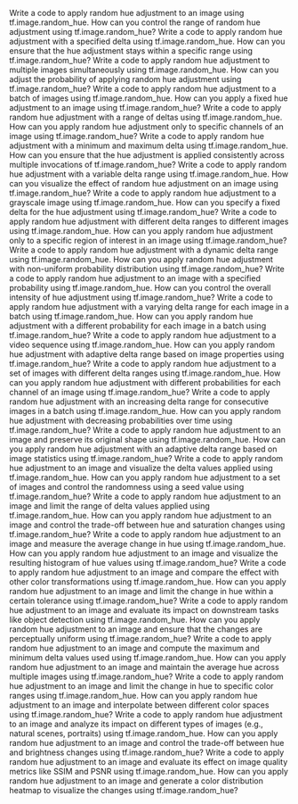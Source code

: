 Write a code to apply random hue adjustment to an image using tf.image.random_hue.
How can you control the range of random hue adjustment using tf.image.random_hue?
Write a code to apply random hue adjustment with a specified delta using tf.image.random_hue.
How can you ensure that the hue adjustment stays within a specific range using tf.image.random_hue?
Write a code to apply random hue adjustment to multiple images simultaneously using tf.image.random_hue.
How can you adjust the probability of applying random hue adjustment using tf.image.random_hue?
Write a code to apply random hue adjustment to a batch of images using tf.image.random_hue.
How can you apply a fixed hue adjustment to an image using tf.image.random_hue?
Write a code to apply random hue adjustment with a range of deltas using tf.image.random_hue.
How can you apply random hue adjustment only to specific channels of an image using tf.image.random_hue?
Write a code to apply random hue adjustment with a minimum and maximum delta using tf.image.random_hue.
How can you ensure that the hue adjustment is applied consistently across multiple invocations of tf.image.random_hue?
Write a code to apply random hue adjustment with a variable delta range using tf.image.random_hue.
How can you visualize the effect of random hue adjustment on an image using tf.image.random_hue?
Write a code to apply random hue adjustment to a grayscale image using tf.image.random_hue.
How can you specify a fixed delta for the hue adjustment using tf.image.random_hue?
Write a code to apply random hue adjustment with different delta ranges to different images using tf.image.random_hue.
How can you apply random hue adjustment only to a specific region of interest in an image using tf.image.random_hue?
Write a code to apply random hue adjustment with a dynamic delta range using tf.image.random_hue.
How can you apply random hue adjustment with non-uniform probability distribution using tf.image.random_hue?
Write a code to apply random hue adjustment to an image with a specified probability using tf.image.random_hue.
How can you control the overall intensity of hue adjustment using tf.image.random_hue?
Write a code to apply random hue adjustment with a varying delta range for each image in a batch using tf.image.random_hue.
How can you apply random hue adjustment with a different probability for each image in a batch using tf.image.random_hue?
Write a code to apply random hue adjustment to a video sequence using tf.image.random_hue.
How can you apply random hue adjustment with adaptive delta range based on image properties using tf.image.random_hue?
Write a code to apply random hue adjustment to a set of images with different delta ranges using tf.image.random_hue.
How can you apply random hue adjustment with different probabilities for each channel of an image using tf.image.random_hue?
Write a code to apply random hue adjustment with an increasing delta range for consecutive images in a batch using tf.image.random_hue.
How can you apply random hue adjustment with decreasing probabilities over time using tf.image.random_hue?
Write a code to apply random hue adjustment to an image and preserve its original shape using tf.image.random_hue.
How can you apply random hue adjustment with an adaptive delta range based on image statistics using tf.image.random_hue?
Write a code to apply random hue adjustment to an image and visualize the delta values applied using tf.image.random_hue.
How can you apply random hue adjustment to a set of images and control the randomness using a seed value using tf.image.random_hue?
Write a code to apply random hue adjustment to an image and limit the range of delta values applied using tf.image.random_hue.
How can you apply random hue adjustment to an image and control the trade-off between hue and saturation changes using tf.image.random_hue?
Write a code to apply random hue adjustment to an image and measure the average change in hue using tf.image.random_hue.
How can you apply random hue adjustment to an image and visualize the resulting histogram of hue values using tf.image.random_hue?
Write a code to apply random hue adjustment to an image and compare the effect with other color transformations using tf.image.random_hue.
How can you apply random hue adjustment to an image and limit the change in hue within a certain tolerance using tf.image.random_hue?
Write a code to apply random hue adjustment to an image and evaluate its impact on downstream tasks like object detection using tf.image.random_hue.
How can you apply random hue adjustment to an image and ensure that the changes are perceptually uniform using tf.image.random_hue?
Write a code to apply random hue adjustment to an image and compute the maximum and minimum delta values used using tf.image.random_hue.
How can you apply random hue adjustment to an image and maintain the average hue across multiple images using tf.image.random_hue?
Write a code to apply random hue adjustment to an image and limit the change in hue to specific color ranges using tf.image.random_hue.
How can you apply random hue adjustment to an image and interpolate between different color spaces using tf.image.random_hue?
Write a code to apply random hue adjustment to an image and analyze its impact on different types of images (e.g., natural scenes, portraits) using tf.image.random_hue.
How can you apply random hue adjustment to an image and control the trade-off between hue and brightness changes using tf.image.random_hue?
Write a code to apply random hue adjustment to an image and evaluate its effect on image quality metrics like SSIM and PSNR using tf.image.random_hue.
How can you apply random hue adjustment to an image and generate a color distribution heatmap to visualize the changes using tf.image.random_hue?